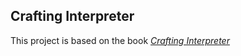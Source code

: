 ## Crafting Interpreter

This project is based on the book *[Crafting Interpreter](https://craftinginterpreters.com/)*

